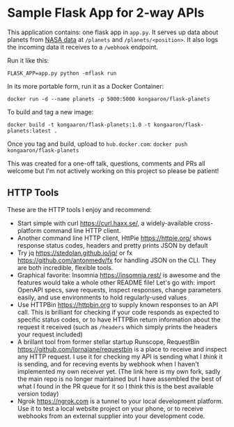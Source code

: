 # Sample Flask App for 2-way APIs

This application contains: one flask app in `app.py`. It serves up data about planets from [NASA data](https://solarsystem.nasa.gov/moons/in-depth/) at `/planets` and `/planets/<position>`. It also logs the incoming data it receives to a `/webhook` endpoint.

Run it like this:

```
FLASK_APP=app.py python -mflask run
```

In its more portable form, run it as a Docker Container:
```
docker run -d --name planets -p 5000:5000 kongaaron/flask-planets
```

To build and tag a new image:
```
docker build -t kongaaron/flask-planets:1.0 -t kongaaron/flask-planets:latest .
```
Once you tag and build, upload to `hub.docker.com`:
`docker push kongaaron/flask-planets`

This was created for a one-off talk, questions, comments and PRs all welcome but I'm not actively working on this project so please be patient!

## HTTP Tools

These are the HTTP tools I enjoy and recommend:

* Start simple with curl <https://curl.haxx.se/>, a widely-available cross-platform command line HTTP client.
* Another command line HTTP client, HttPie <https://httpie.org/> shows response status codes, headers and pretty prints JSON by default
* Try jq <https://stedolan.github.io/jq/> or fx <https://github.com/antonmedv/fx> for handling JSON on the CLI. They are both incredible, flexible tools.
* Graphical favorite: Insomnia <https://insomnia.rest/> is awesome and the features would take a whole other README file! Let's go with: import OpenAPI specs, save requests, inspect responses, change parameters easily, and use environments to hold regularly-used values
* Use HTTPBin <https://httpbin.org> to supply known responses to an API call. This is brilliant for checking if your code responds as expected to specific status codes, or to have HTTPBin return information about the request it received (such as `/headers` which simply prints the headers your request included)
* A brillant tool from former stellar startup Runscope, RequestBin <https://github.com/lornajane/requestbin> is a place to receive and inspect any HTTP request. I use it for checking my API is sending what I _think_ it is sending, and for receving events by webhook when I haven't implemented my own receiver yet. (The link here is my own fork, sadly the main repo is no longer maintained but I have assembled the best of what I found in the PR queue for it so I think this is the best available version today)
* Ngrok <https://ngrok.com> is a tunnel to your local development platform. Use it to test a local website project on your phone, or to receive webhooks from an external supplier into your development code.


